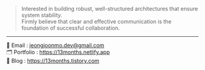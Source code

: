 > Interested in building robust, well-structured architectures
> that ensure system stability.  
> Firmly believe that clear and effective communication
> is the foundation of successful collaboration.

---

📧 Email     : jeongjoonmo.dev@gmail.com  
🗂️ Portfolio : https://13months.netlify.app  
📝 Blog      : https://13months.tistory.com
